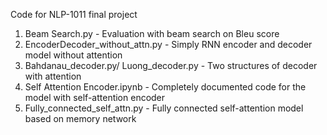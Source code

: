 Code for NLP-1011 final project

1. Beam Search.py - Evaluation with beam search on Bleu score 
2. EncoderDecoder_without_attn.py - Simply RNN encoder and decoder model without attention
3. Bahdanau_decoder.py/ Luong_decoder.py - Two structures of decoder with attention
4. Self Attention Encoder.ipynb - Completely documented code for the model with self-attention encoder
5. Fully_connected_self_attn.py - Fully connected self-attention model based on memory network
